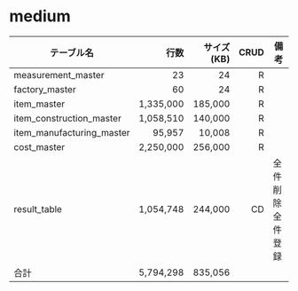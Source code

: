 # medium

| テーブル名                |      行数 | サイズ(KB) | CRUD | 備考             |
| ------------------------- | --------: | ---------: | ---: | ---------------- |
| measurement_master        |        23 |         24 |    R |                  |
| factory_master            |        60 |         24 |    R |                  |
| item_master               | 1,335,000 |    185,000 |    R |                  |
| item_construction_master  | 1,058,510 |    140,000 |    R |                  |
| item_manufacturing_master |    95,957 |     10,008 |    R |                  |
| cost_master               | 2,250,000 |    256,000 |    R |                  |
| result_table              | 1,054,748 |    244,000 |   CD | 全件削除全件登録 |
| 合計                      | 5,794,298 |    835,056 |      |                  |


